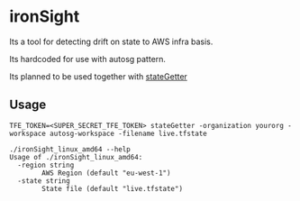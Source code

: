 # ironSight

Its a tool for detecting drift on state to AWS infra basis.

Its hardcoded for use with autosg pattern.

Its planned to be used together with [stateGetter](https://github.com/TFArmada/stateGetter)


## Usage
```shell
TFE_TOKEN=<SUPER_SECRET_TFE_TOKEN> stateGetter -organization yourorg -workspace autosg-workspace -filename live.tfstate

./ironSight_linux_amd64 --help
Usage of ./ironSight_linux_amd64:
  -region string
    	AWS Region (default "eu-west-1")
  -state string
    	State file (default "live.tfstate")

```